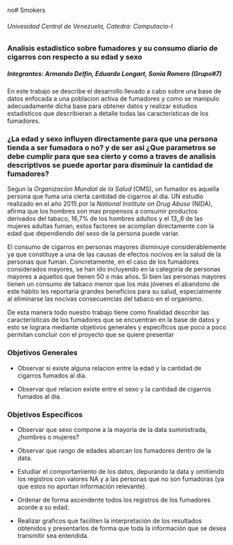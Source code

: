 no# Smokers
 
###### Univesidad Central de Venezuela, Catedra: Computacio-I

### Analisis estadistico sobre fumadores y su consumo diario de cigarros con respecto a su edad y sexo

##### Integrantes: Armando Delfin, Eduardo Longart, Sonia Romero (Grupo#7)

En este trabajo se describe el desarrollo llevado a cabo sobre una base de datos enfocada a una poblacion activa de fumadores y como se manipulo adecuadamente dicha base para obtener datos y realizar estudios estadisticos que describieran a detalle todas las caracteristicas de los fumadores.

### ¿La edad y sexo influyen directamente para que una persona tienda a ser fumadora o no? y de ser asi ¿Que parametros se debe cumplir para que sea cierto y como a traves de analisis descriptivos se puede aportar para disminuir la cantidad de fumadores?

Segun la *Organizacion Mundial de la Salud* (OMS), un fumador es aquella persona que fuma una cierta cantidad de cigarros al dia. UN estudio realizado en el año 2015 por la *National Institute on Drug Abuse* (NIDA), afirma que los hombres son mas propensos a consumir productos derivados del tabaco, 16,7% de los hombres adultos y el 13,,6 de las mujeres adultas fuman, estos factores se acomplan directamente con la edad que dependiendo del sexo de la persona puede variar. 

El consumo de cigarros en personas mayores disminuye considerablemente ya que constituye a una de las causas de efectos nocivos en la salud de la personas que fuman. Concretamente, en el caso de los fumadores considerados mayores, se han ido incluyendo en la categoría de personas mayores a aquellos que tienen 50 o más años. Si bien las personas mayores tienen un consumo de tabaco menor que los más jóvenes el abandono de este hábito les reportaría grandes beneficios para su salud, especialmente al eliminarse las nocivas consecuencias del tabaco en el organismo.

De esta manera todo nuestro trabajo tiene como finalidad describir las caracteristicas de los fumadores que se encuentran en la base de datos y esto se lograra mediante objetivos generales y específicos  que poco a poco permitan concluir con el proyecto que se quiere presentar 

### Objetivos Generales

- Observar si existe alguna relacion entre la edad y la cantidad de cigarros fumados al dia.

- Observar que relacion existe entre el sexo y la cantidad de cigarros fumados al dia.

### Objetivos Específicos

- Observar que sexo compone a la mayoria de la data suministrada, ¿hombres o mujeres?

- Observar que rango de edades abarcan los fumadores dentro de la data.

- Estudiar el comportamiento de los datos, depurando la data y omitiendo los registros con valores NA y a las personas que no son fumadoras (ya que estos no aportan información relevante).

- Ordenar de forma ascendente todos los registros de los fumadores acorde a su edad.

- Realizar graficos que faciliten la interpretación de los resultados obtenidos y presentarlos de forma que toda la información que se desea transmitir sea entendida.
